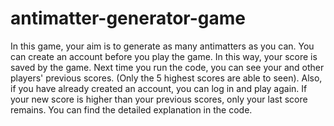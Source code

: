 # antimatter-generator-game
In this game, your aim is to generate as many antimatters as you can. You can create an account before you play the game. In this way, your score is saved by the game. Next time you run the code, you can see your and other players' previous scores. (Only the 5 highest scores are able to seen). Also, if you have already created an account, you can log in and play again. If your new score is higher than your previous scores, only your last score remains. You can find the detailed explanation in the code.
